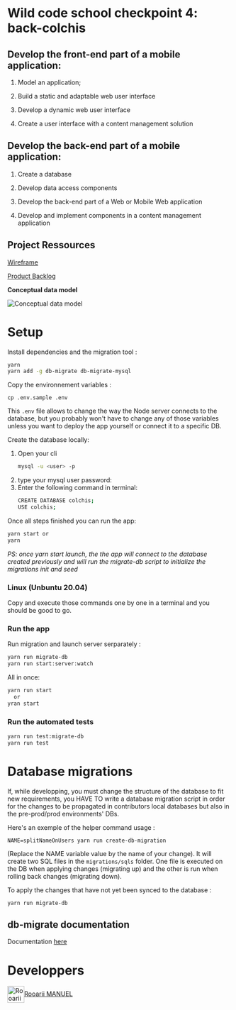 # Wild code school checkpoint 4: back-colchis

## Develop the front-end part of a mobile application:

1. Model an application;

2. Build a static and adaptable web user interface

3. Develop a dynamic web user interface

4. Create a user interface with a content management solution

## Develop the back-end part of a mobile application:

1. Create a database

2. Develop data access components

3. Develop the back-end part of a Web or Mobile Web application

4. Develop and implement components in a content management application

## Project Ressources

[Wireframe](https://www.figma.com/proto/ixpD7mrSXXT5qto8ZvnxeB/mobile?node-id=0%3A3&scaling=min-zoom)

[Product Backlog](https://docs.google.com/spreadsheets/d/1ZhJtQ72x0stmLLW9P8w02vBgRf_rZt6LtFw0oyYC-wg/edit?usp=sharing)

**Conceptual data model**

![Conceptual data model](https://user-images.githubusercontent.com/49068774/107053066-b1de6c80-67ce-11eb-8ba6-15a23181860f.png)

# Setup

Install dependencies and the migration tool :
```sh
yarn 
yarn add -g db-migrate db-migrate-mysql
```
Copy the environnement variables : 
```
cp .env.sample .env
```
This `.env` file allows to change the way the Node server connects to the database, but you probably won't have to change any of those variables unless you want to deploy the app yourself or connect it to a specific DB.

Create the database locally:
1. Open your cli
    ```sh
    mysql -u <user> -p
    ```
2. type your mysql user password:
3. Enter the following command in terminal:
    ```sh
    CREATE DATABASE colchis;
    USE colchis;
    ```
Once all steps finished you can run the app:
```sh
yarn start or 
yarn
```
*PS: once yarn start launch, the the app will connect to the database created previously and will run the migrate-db script to initialize the migrations init and seed*

### Linux (Unbuntu 20.04)

Copy and execute those commands one by one in a terminal and you should be good to go.

### Run the app

Run migration and launch server serparately :

```sh
yarn run migrate-db
yarn run start:server:watch
```
All in once:

```sh
yarn run start
  or
yran start
```
### Run the automated tests

```sh
yarn run test:migrate-db
yarn run test
```

# Database migrations

If, while developping, you must change the structure of the database to fit new requirements, 
you HAVE TO write a database migration script in order for the changes to be propagated 
in contributors local databases but also in the pre-prod/prod environments' DBs.

Here's an exemple of the helper command usage : 
```
NAME=splitNameOnUsers yarn run create-db-migration
```
(Replace the NAME variable value by the name of your change). It will create two SQL files in the `migrations/sqls` folder. One file is executed on the DB when applying changes (migrating up) and the other is run when rolling back changes (migrating down).

To apply the changes that have not yet been synced to the database :
```
yarn run migrate-db
```

## db-migrate documentation

Documentation [here](https://db-migrate.readthedocs.io/en/latest/)


<!-- # API Docs
You can access the docs, available by default at [localhost:5000/api-docs](http://localhost:5000/api-docs).

You can modify the docs by changing the `docs/swagger.yaml` file. -->

# Developpers

<img align="center" alt="Rooarii MANUEL" src="https://avatars.githubusercontent.com/u/49068774?s=460&u=753f9fab32f35716dea83c2bcbde969cc2528b22&v=4" width="38" height="38"><a href="https://github.com/Rooarii">Rooarii MANUEL</a></img>
</br>



